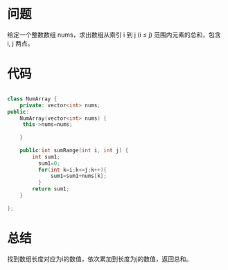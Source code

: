 # 问题 #
给定一个整数数组 nums，求出数组从索引 i 到 j (i ≤ j) 范围内元素的总和，包含 i, j 两点。
# 代码 #
```C++

class NumArray {   
    private: vector<int> nums;  
public:  
    NumArray(vector<int> nums) {
     this->nums=nums;  
        
    }
    
    public:int sumRange(int i, int j) {
        int sum1;
          sum1=0;
          for(int k=i;k<=j;k++){
              sum1=sum1+nums[k];   
          }
        return sum1;
    }
  
};
```
# 总结 #
找到数组长度对应为i的数值，依次累加到长度为j的数值，返回总和。